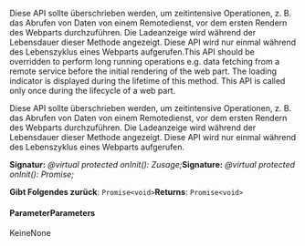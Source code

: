<span data-ttu-id="d0c65-p101">Diese API sollte überschrieben werden, um zeitintensive Operationen, z. B. das Abrufen von Daten von einem Remotedienst, vor dem ersten Rendern des Webparts durchzuführen. Die Ladeanzeige wird während der Lebensdauer dieser Methode angezeigt. Diese API wird nur einmal während des Lebenszyklus eines Webparts aufgerufen.</span><span class="sxs-lookup"><span data-stu-id="d0c65-p101">This API should be overridden to perform long running operations e.g. data fetching from a remote service before the initial rendering of the web part. The loading indicator is displayed during the lifetime of this method. This API is called only once during the lifecycle of a web part.</span></span>




Diese API sollte überschrieben werden, um zeitintensive Operationen, z. B. das Abrufen von Daten von einem Remotedienst, vor dem ersten Rendern des Webparts durchzuführen. Die Ladeanzeige wird während der Lebensdauer dieser Methode angezeigt. Diese API wird nur einmal während des Lebenszyklus eines Webparts aufgerufen.

<span data-ttu-id="d0c65-105">**Signatur:** _@virtual protected onInit(): Zusage<void>;_</span><span class="sxs-lookup"><span data-stu-id="d0c65-105">**Signature:** _@virtual protected onInit(): Promise<void>;_</span></span>

<span data-ttu-id="d0c65-106">**Gibt Folgendes zurück**: `Promise<void>`</span><span class="sxs-lookup"><span data-stu-id="d0c65-106">**Returns**: `Promise<void>`</span></span>





#### <a name="parameters"></a><span data-ttu-id="d0c65-107">Parameter</span><span class="sxs-lookup"><span data-stu-id="d0c65-107">Parameters</span></span>
<span data-ttu-id="d0c65-108">Keine</span><span class="sxs-lookup"><span data-stu-id="d0c65-108">None</span></span>


